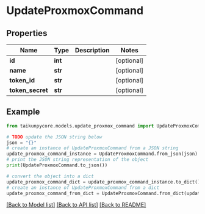 # UpdateProxmoxCommand


## Properties

Name | Type | Description | Notes
------------ | ------------- | ------------- | -------------
**id** | **int** |  | [optional] 
**name** | **str** |  | [optional] 
**token_id** | **str** |  | [optional] 
**token_secret** | **str** |  | [optional] 

## Example

```python
from taikunpycore.models.update_proxmox_command import UpdateProxmoxCommand

# TODO update the JSON string below
json = "{}"
# create an instance of UpdateProxmoxCommand from a JSON string
update_proxmox_command_instance = UpdateProxmoxCommand.from_json(json)
# print the JSON string representation of the object
print(UpdateProxmoxCommand.to_json())

# convert the object into a dict
update_proxmox_command_dict = update_proxmox_command_instance.to_dict()
# create an instance of UpdateProxmoxCommand from a dict
update_proxmox_command_from_dict = UpdateProxmoxCommand.from_dict(update_proxmox_command_dict)
```
[[Back to Model list]](../README.md#documentation-for-models) [[Back to API list]](../README.md#documentation-for-api-endpoints) [[Back to README]](../README.md)


